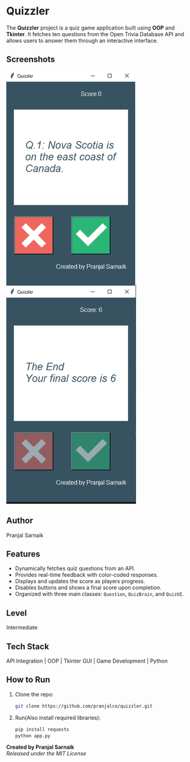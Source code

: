 # Quizzler
The **Quizzler** project is a quiz game application built using **OOP** and **Tkinter**. It fetches ten questions from the Open Trivia Database API and allows users to answer them through an interactive interface.  

## Screenshots
![ss1](./screenshots/1.png), ![ss2](./screenshots/2.png)

## Author
Pranjal Sarnaik

## Features
- Dynamically fetches quiz questions from an API.  
- Provides real-time feedback with color-coded responses.  
- Displays and updates the score as players progress.  
- Disables buttons and shows a final score upon completion.  
- Organized with three main classes: `Question`, `QuizBrain`, and `QuizUI`.  

## Level
Intermediate

## Tech Stack
API Integration | OOP | Tkinter GUI | Game Development | Python

## How to Run
1. Clone the repo:  
   ```bash  
   git clone https://github.com/pranjalco/quizzler.git

2. Run(Also install required libraries):
    ```bash  
   pip install requests  
   python app.py

**Created by Pranjal Sarnaik**  
*Released under the MIT License*